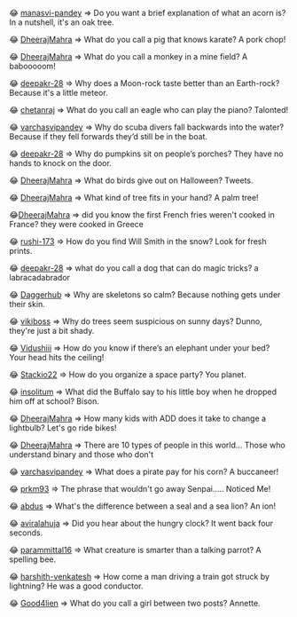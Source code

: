 😂 [manasvi-pandey](https://github.com/manasvi-pandey)  => Do you want a brief explanation of what an acorn is? In a nutshell, it's an oak tree.

 😂 [DheerajMahra](https://github.com/DheerajMahra)  => What do you call a pig that knows karate? A pork chop!

 😂 [DheerajMahra](https://github.com/DheerajMahra)  => What do you call a monkey in a mine field? A babooooom!

 😂 [deepakr-28](https://github.com/deepakr-28)  => Why does a Moon-rock taste better than an Earth-rock? Because it's a little meteor.

 😂 [chetanraj](https://github.com/chetanraj)  => What do you call an eagle who can play the piano? Talonted!

😂 [varchasvipandey](https://github.com/varchasvipandey)  => Why do scuba divers fall backwards into the water? Because if they fell forwards they’d still be in the boat.

😂 [deepakr-28](https://github.com/deepakr-28)  => Why do pumpkins sit on people’s porches? They have no hands to knock on the door.

😂 [DheerajMahra](https://github.com/DheerajMahra)  => What do birds give out on Halloween? Tweets.

😂 [DheerajMahra](https://github.com/DheerajMahra) => What kind of tree fits in your hand? A palm tree!

😂[DheerajMahra](https://github.com/DheerajMahra)  => did you know the first French fries weren't cooked in France? they were cooked in Greece 

😂 [rushi-173](https://github.com/rushi-173) => How do you find Will Smith in the snow? Look for fresh prints.

😂 [deepakr-28](https://github.com/deepakr-28) => what do you call a dog that can do magic tricks? a labracadabrador

😂 [Daggerhub](https://github.com/Daggerhub) => Why are skeletons so calm? Because nothing gets under their skin.

😂 [vikiboss](https://github.com/vikiboss) => Why do trees seem suspicious on sunny days? Dunno, they're just a bit shady.

😂 [Vidushiii](https://github.com/Vidushiii) => How do you know if there’s an elephant under your bed? Your head hits the ceiling!

😂 [Stackio22](https://github.com/Stackio22) => How do you organize a space party? You planet.

😂 [insolitum](https://github.com/insolitum) => What did the Buffalo say to his little boy when he dropped him off at school? Bison.

😂 [DheerajMahra](https://github.com/DheerajMahra) => How many kids with ADD does it take to change a lightbulb? Let's go ride bikes!

😂 [DheerajMahra](https://github.com/DheerajMahra) => There are 10 types of people in this world... Those who understand binary and those who don't

😂 [varchasvipandey](https://github.com/varchasvipandey) => What does a pirate pay for his corn? A buccaneer!

😂 [prkm93](https://github.com/prkm93) => The phrase that wouldn't go away Senpai..... Noticed Me!

😂 [abdus](https://github.com/abdus) => What's the difference between a seal and a sea lion? An ion!

😂 [aviralahuja](https://github.com/aviralahuja) => Did you hear about the hungry clock? It went back four seconds.

😂 [parammittal16](https://github.com/parammittal16) => What creature is smarter than a talking parrot? A spelling bee.

😂 [harshith-venkatesh](https://github.com/harshith-venkatesh ) => How come a man driving a train got struck by lightning? He was a good conductor.

😂 [Good4lien](https://github.com/Good4lien) => What do you call a girl between two posts? Annette.
